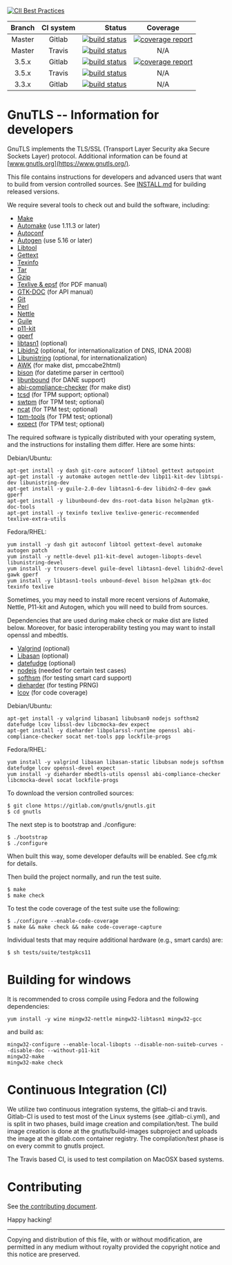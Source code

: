 [![CII Best Practices](https://bestpractices.coreinfrastructure.org/projects/330/badge)](https://bestpractices.coreinfrastructure.org/projects/330)

|Branch|CI system|Status|Coverage|
|:----:|:-------:|-----:|:------:|
|Master|Gitlab|[![build status](https://gitlab.com/gnutls/gnutls/badges/master/build.svg)](https://gitlab.com/gnutls/gnutls/commits/master)|[![coverage report](https://gitlab.com/gnutls/gnutls/badges/master/coverage.svg)](https://gnutls.gitlab.io/coverage/master)|
|Master|Travis|[![build status](https://travis-ci.org/gnutls/gnutls.svg?branch=master)](https://travis-ci.org/gnutls/gnutls)|N/A|
|3.5.x|Gitlab|[![build status](https://gitlab.com/gnutls/gnutls/badges/gnutls_3_5_x/build.svg)](https://gitlab.com/gnutls/gnutls/commits/gnutls_3_5_x)|[![coverage report](https://gitlab.com/gnutls/gnutls/badges/gnutls_3_5_x/coverage.svg)](https://gnutls.gitlab.io/coverage/3.5.x)|
|3.5.x|Travis|[![build status](https://travis-ci.org/gnutls/gnutls.svg?branch=gnutls_3_5_x)](https://travis-ci.org/gnutls/gnutls)|N/A|
|3.3.x|Gitlab|[![build status](https://gitlab.com/gnutls/gnutls/badges/gnutls_3_3_x/build.svg)](https://gitlab.com/gnutls/gnutls/commits/gnutls_3_3_x)|N/A|


# GnuTLS -- Information for developers

GnuTLS implements the TLS/SSL (Transport Layer Security aka Secure
Sockets Layer) protocol.  Additional information can be found at
[www.gnutls.org](https://www.gnutls.org/).

This file contains instructions for developers and advanced users that
want to build from version controlled sources. See [INSTALL.md](INSTALL.md)
for building released versions.

We require several tools to check out and build the software, including:

* [Make](https://www.gnu.org/software/make/)
* [Automake](https://www.gnu.org/software/automake/) (use 1.11.3 or later)
* [Autoconf](https://www.gnu.org/software/autoconf/)
* [Autogen](https://www.gnu.org/software/autogen/) (use 5.16 or later)
* [Libtool](https://www.gnu.org/software/libtool/)
* [Gettext](https://www.gnu.org/software/gettext/)
* [Texinfo](https://www.gnu.org/software/texinfo/)
* [Tar](https://www.gnu.org/software/tar/)
* [Gzip](https://www.gnu.org/software/gzip/)
* [Texlive & epsf](https://www.tug.org/texlive/) (for PDF manual)
* [GTK-DOC](https://www.gtk.org/gtk-doc/) (for API manual)
* [Git](https://git-scm.com/)
* [Perl](https://www.cpan.org/)
* [Nettle](https://www.lysator.liu.se/~nisse/nettle/)
* [Guile](https://www.gnu.org/software/guile/)
* [p11-kit](https://p11-glue.github.io/p11-glue/p11-kit.html)
* [gperf](https://www.gnu.org/software/gperf/)
* [libtasn1](https://www.gnu.org/software/libtasn1/) (optional)
* [Libidn2](https://www.gnu.org/software/libidn/#libidn2) (optional, for internationalization of DNS, IDNA 2008)
* [Libunistring](https://www.gnu.org/software/libunistring/) (optional, for internationalization)
* [AWK](https://www.gnu.org/software/awk/) (for make dist, pmccabe2html)
* [bison](https://www.gnu.org/software/bison) (for datetime parser in certtool)
* [libunbound](https://unbound.net/) (for DANE support)
* [abi-compliance-checker](https://ispras.linuxbase.org/index.php/ABI_compliance_checker) (for make dist)
* [tcsd](https://trousers.sourceforge.net/) (for TPM support; optional)
* [swtpm](https://github.com/stefanberger/swtpm) (for TPM test; optional)
* [ncat](https://nmap.org/download.html) (for TPM test; optional)
* [tpm-tools](https://trousers.sourceforge.net/) (for TPM test; optional)
* [expect](https://core.tcl.tk/expect/index) (for TPM test; optional)

The required software is typically distributed with your operating
system, and the instructions for installing them differ.  Here are
some hints:

Debian/Ubuntu:
```
apt-get install -y dash git-core autoconf libtool gettext autopoint
apt-get install -y automake autogen nettle-dev libp11-kit-dev libtspi-dev libunistring-dev
apt-get install -y guile-2.0-dev libtasn1-6-dev libidn2-0-dev gawk gperf
apt-get install -y libunbound-dev dns-root-data bison help2man gtk-doc-tools
apt-get install -y texinfo texlive texlive-generic-recommended texlive-extra-utils
```

Fedora/RHEL:
```
yum install -y dash git autoconf libtool gettext-devel automake autogen patch
yum install -y nettle-devel p11-kit-devel autogen-libopts-devel libunistring-devel
yum install -y trousers-devel guile-devel libtasn1-devel libidn2-devel gawk gperf
yum install -y libtasn1-tools unbound-devel bison help2man gtk-doc texinfo texlive
```

Sometimes, you may need to install more recent versions of Automake,
Nettle, P11-kit and Autogen, which you will need to build from sources. 

Dependencies that are used during make check or make dist are listed below.
Moreover, for basic interoperability testing you may want to install openssl
and mbedtls.

* [Valgrind](https://valgrind.org/) (optional)
* [Libasan](https://gcc.gnu.org//) (optional)
* [datefudge](https://packages.debian.org/datefudge) (optional)
* [nodejs](https://nodejs.org/) (needed for certain test cases)
* [softhsm](https://www.opendnssec.org/softhsm/) (for testing smart card support)
* [dieharder](https://www.phy.duke.edu/~rgb/General/dieharder.php) (for testing PRNG)
* [lcov](https://linux-test-project.github.io/) (for code coverage)

Debian/Ubuntu:
```
apt-get install -y valgrind libasan1 libubsan0 nodejs softhsm2 datefudge lcov libssl-dev libcmocka-dev expect
apt-get install -y dieharder libpolarssl-runtime openssl abi-compliance-checker socat net-tools ppp lockfile-progs
```

Fedora/RHEL:
```
yum install -y valgrind libasan libasan-static libubsan nodejs softhsm datefudge lcov openssl-devel expect
yum install -y dieharder mbedtls-utils openssl abi-compliance-checker libcmocka-devel socat lockfile-progs
```


To download the version controlled sources:

```
$ git clone https://gitlab.com/gnutls/gnutls.git
$ cd gnutls
```

The next step is to bootstrap and ./configure:

```
$ ./bootstrap
$ ./configure
```

When built this way, some developer defaults will be enabled.  See
cfg.mk for details.

Then build the project normally, and run the test suite.

```
$ make
$ make check
```

To test the code coverage of the test suite use the following:
```
$ ./configure --enable-code-coverage
$ make && make check && make code-coverage-capture
```

Individual tests that may require additional hardware (e.g., smart cards)
are:
```
$ sh tests/suite/testpkcs11
```

# Building for windows

It is recommended to cross compile using Fedora and the following
dependencies:

```
yum install -y wine mingw32-nettle mingw32-libtasn1 mingw32-gcc
```

and build as:

```
mingw32-configure --enable-local-libopts --disable-non-suiteb-curves --disable-doc --without-p11-kit
mingw32-make
mingw32-make check
```

# Continuous Integration (CI)

We utilize two continuous integration systems, the gitlab-ci and travis.
Gitlab-CI is used to test most of the Linux systems (see .gitlab-ci.yml),
and is split in two phases, build image creation and compilation/test. The
build image creation is done at the gnutls/build-images subproject and
uploads the image at the gitlab.com container registry. The compilation/test
phase is on every commit to gnutls project.

The Travis based CI, is used to test compilation on MacOSX based systems.


# Contributing

See [the contributing document](CONTRIBUTING.md).


Happy hacking!

----------------------------------------------------------------------
Copying and distribution of this file, with or without modification,
are permitted in any medium without royalty provided the copyright
notice and this notice are preserved.
